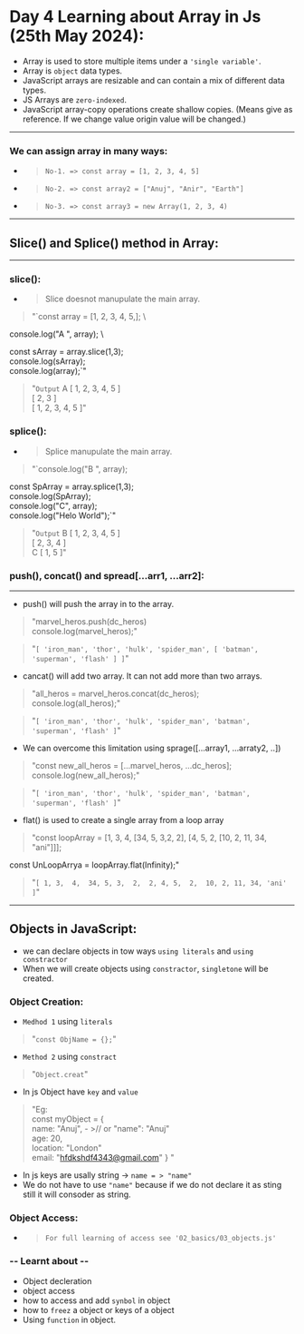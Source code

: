# Day 4 Learning about Array in Js (25th May 2024):

- Array is used to store multiple items under a `'single variable'`.
- Array is `object` data types.
- JavaScript arrays are resizable and can contain a mix of different data types.
- JS Arrays are `zero-indexed`.
- JavaScript array-copy operations create shallow copies. (Means give as reference. If we change value origin value will be changed.)

<hr />

### We can assign array in many ways:
- > `No-1. => const array = [1, 2, 3, 4, 5]`
- > `No-2. => const array2 = ["Anuj", "Anir", "Earth"]`
- > `No-3. => const array3 = new Array(1, 2, 3, 4)`

<hr />


## Slice() and Splice() method in Array:
<hr>

### slice():

- > Slice doesnot manupulate the main array.

> "`const array = [1, 2, 3, 4, 5,]; \

console.log("A ", array); \

const sArray = array.slice(1,3); \
console.log(sArray); \
console.log(array);`"

> "`Output`
A  [ 1, 2, 3, 4, 5 ] \
[ 2, 3 ] \
[ 1, 2, 3, 4, 5 ]"

### splice():

- > Splice manupulate the main array.

> "`console.log("B ", array); 

const SpArray = array.splice(1,3); \
console.log(SpArray);    \
console.log("C", array); \
console.log("Helo World");`" 

> "`Output`
B  [ 1, 2, 3, 4, 5 ] \
[ 2, 3, 4 ] \
C [ 1, 5 ]"


### push(), concat() and spread[...arr1, ...arr2]:
<hr>

- push() will push the array in to the array. 
> "marvel_heros.push(dc_heros) \
console.log(marvel_heros);"

> "`[
  'iron_man',
  'thor',
  'hulk',
  'spider_man',
  [ 'batman', 'superman', 'flash' ]
]`"

- cancat() will add two array. It can not add more than two arrays.

> "all_heros = marvel_heros.concat(dc_heros); \
console.log(all_heros);"

> "`[
  'iron_man',
  'thor',
  'hulk',
  'spider_man',
  'batman',
  'superman',
  'flash'
]`"

- We can overcome this limitation using sprage([...array1, ...arraty2, ..])

> "const new_all_heros = [...marvel_heros, ...dc_heros]; \
console.log(new_all_heros);"

> "`[
  'iron_man',
  'thor',
  'hulk',
  'spider_man',
  'batman',
  'superman',
  'flash'
]`"

- flat() is used to create a single array from a loop array
> "const loopArray = [1, 3, 4, [34, 5, 3,2, 2], [4, 5, 2, [10, 2, 11, 34, "ani"]]];

const UnLoopArrya = loopArray.flat(Infinity);"

> "`[
  1, 3,  4,  34,
  5, 3,  2,  2,
  4, 5,  2,  10,
  2, 11, 34, 'ani'
]`"
<hr />

## Objects in JavaScript:

- we can declare objects in tow ways `using literals` and `using constractor`
- When we will create objects using `constractor`, `singletone` will be created. 

### Object Creation:

- `Medhod 1` using `literals` 
> "`const ObjName = {};`"
- `Method 2` using `constract`
> "`Object.creat`"

- In js Object have `key` and `value`
> "Eg: \
  const myObject = { \
    name: "Anuj",  - >// or "name": "Anuj" \
    age: 20,\
    location: "London" \
    email: "hfdkshdf4343@gmail.com"
  }
"
- In js keys are usally string -> `name = > "name"`
- We do not have to use `"name"` because if we do not declare it as sting still it will consoder as string.

### Object Access: 

- > `For full learning of access see '02_basics/03_objects.js'`

### -- Learnt about --

- Object decleration
- object access
- how to access and add `synbol` in object
- how to `freez` a object or keys of a object
- Using `function` in object.
